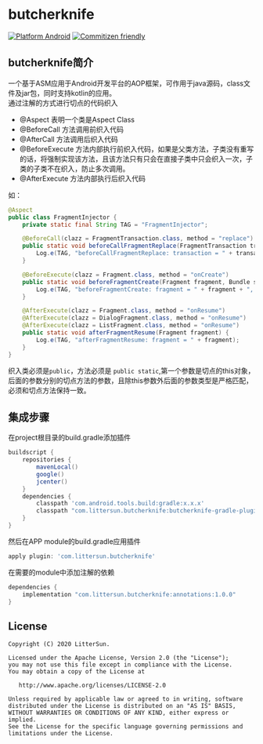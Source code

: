 butcherknife
======
[![Platform Android](https://img.shields.io/badge/platform-Android-brightgreen)]()
[![Commitizen friendly](https://img.shields.io/badge/commitizen-friendly-brightgreen.svg)](http://commitizen.github.io/cz-cli/)

## butcherknife简介
一个基于ASM应用于Android开发平台的AOP框架，可作用于java源码，class文件及jar包，同时支持kotlin的应用。  
通过注解的方式进行切点的代码织入
* @Aspect 表明一个类是Aspect Class
* @BeforeCall 方法调用前织入代码
* @AfterCall 方法调用后织入代码
* @BeforeExecute 方法内部执行前织入代码，如果是父类方法，子类没有重写的话，将强制实现该方法，且该方法只有只会在直接子类中只会织入一次，子类的子类不在织入，防止多次调用。
* @AfterExecute 方法内部执行后织入代码

如：
```java
@Aspect
public class FragmentInjector {
    private static final String TAG = "FragmentInjector";

    @BeforeCall(clazz = FragmentTransaction.class, method = "replace")
    public static void beforeCallFragmentReplace(FragmentTransaction transaction, int containerViewId, Fragment fragment) {
        Log.e(TAG, "beforeCallFragmentReplace: transaction = " + transaction + ", containerViewId = " + containerViewId + " ,fragment = " + fragment);
    }

    @BeforeExecute(clazz = Fragment.class, method = "onCreate")
    public static void beforeFragmentCreate(Fragment fragment, Bundle savedInstanceState) {
        Log.e(TAG, "beforeFragmentCreate: fragment = " + fragment + ", savedInstanceState = " + savedInstanceState);
    }

    @AfterExecute(clazz = Fragment.class, method = "onResume")
    @AfterExecute(clazz = DialogFragment.class, method = "onResume")
    @AfterExecute(clazz = ListFragment.class, method = "onResume")
    public static void afterFragmentResume(Fragment fragment) {
        Log.e(TAG, "afterFragmentResume: fragment = " + fragment);
    }
}
```
织入类必须是`public`，方法必须是 `public static`,第一个参数是切点的this对象，后面的参数分别的切点方法的参数，且除this参数外后面的参数类型是严格匹配，必须和切点方法保持一致。

## 集成步骤
在project根目录的build.gradle添加插件
```groovy
buildscript {
    repositories {
        mavenLocal()
        google()
        jcenter()
    }
    dependencies {
        classpath 'com.android.tools.build:gradle:x.x.x'
        classpath "com.littersun.butcherknife:butcherknife-gradle-plugin:1.0.0"
    }
}
```
然后在APP module的build.gradle应用插件
```groovy
apply plugin: 'com.littersun.butcherknife'
```

在需要的module中添加注解的依赖
```groovy
dependencies {
    implementation "com.littersun.butcherknife:annotations:1.0.0"
}
```

## License
```
Copyright (C) 2020 LitterSun.

Licensed under the Apache License, Version 2.0 (the "License");
you may not use this file except in compliance with the License.
You may obtain a copy of the License at

   http://www.apache.org/licenses/LICENSE-2.0

Unless required by applicable law or agreed to in writing, software
distributed under the License is distributed on an "AS IS" BASIS,
WITHOUT WARRANTIES OR CONDITIONS OF ANY KIND, either express or implied.
See the License for the specific language governing permissions and
limitations under the License.
```

